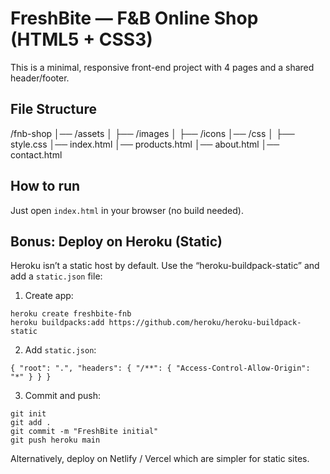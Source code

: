 
# FreshBite — F&B Online Shop (HTML5 + CSS3)

This is a minimal, responsive front-end project with 4 pages and a shared header/footer.

## File Structure
/fnb-shop
│── /assets
│   ├── /images
│   ├── /icons
│── /css
│   ├── style.css
│── index.html
│── products.html
│── about.html
│── contact.html

## How to run
Just open `index.html` in your browser (no build needed).

## Bonus: Deploy on Heroku (Static)
Heroku isn’t a static host by default. Use the “heroku-buildpack-static” and add a `static.json` file:

1) Create app:
```
heroku create freshbite-fnb
heroku buildpacks:add https://github.com/heroku/heroku-buildpack-static
```

2) Add `static.json`:
```
{ "root": ".", "headers": { "/**": { "Access-Control-Allow-Origin": "*" } } }
```

3) Commit and push:
```
git init
git add .
git commit -m "FreshBite initial"
git push heroku main
```

Alternatively, deploy on Netlify / Vercel which are simpler for static sites.
